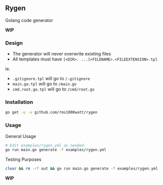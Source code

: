 ## Rygen

Golang code generator

**WIP**

### Design

- The generator will never overwrite existing files
- All templates must have `[<DIR>. ...]<FILENAME>.<FILEEXTENSION>.tpl`

ie.

- `.gitignore.tpl` will go to `/.gitignore`
- `main.go.tpl` will go to `/main.go`
- `cmd.root.go.tpl` will go to `/cmd/root.go`

### Installation

```sh
go get -u -v github.com/rms1000watt/rygen
```

### Usage

General Usage

```sh
# Edit examples/rygen.yml as needed
go run main.go generate -f examples/rygen.yml
```

Testing Purposes

```sh
clear && rm -rf out && go run main.go generate -f examples/rygen.yml
```

**WIP**